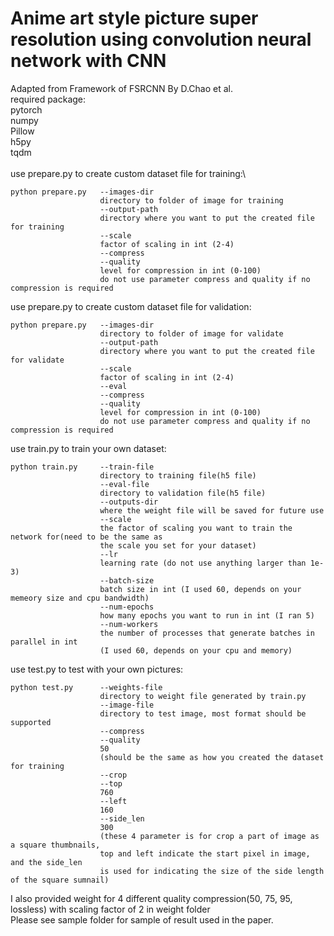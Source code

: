 # Anime art style picture super resolution using convolution neural network with CNN
Adapted from Framework of FSRCNN By D.Chao et al.\
required package: \
pytorch\
numpy\
Pillow\
h5py\
tqdm\
\
use prepare.py to create custom dataset file for training:\
```
python prepare.py   --images-dir
                    directory to folder of image for training
                    --output-path
                    directory where you want to put the created file for training
                    --scale
                    factor of scaling in int (2-4)
                    --compress
                    --quality
                    level for compression in int (0-100)
                    do not use parameter compress and quality if no compression is required
```
use prepare.py to create custom dataset file for validation:
```
python prepare.py   --images-dir
                    directory to folder of image for validate
                    --output-path
                    directory where you want to put the created file for validate
                    --scale
                    factor of scaling in int (2-4)
                    --eval
                    --compress
                    --quality
                    level for compression in int (0-100)
                    do not use parameter compress and quality if no compression is required
```
use train.py to train your own dataset:
```
python train.py     --train-file
                    directory to training file(h5 file)
                    --eval-file
                    directory to validation file(h5 file)
                    --outputs-dir
                    where the weight file will be saved for future use
                    --scale
                    the factor of scaling you want to train the network for(need to be the same as 
                    the scale you set for your dataset)
                    --lr
                    learning rate (do not use anything larger than 1e-3)
                    --batch-size
                    batch size in int (I used 60, depends on your memeory size and cpu bandwidth)
                    --num-epochs
                    how many epochs you want to run in int (I ran 5)
                    --num-workers
                    the number of processes that generate batches in parallel in int
                    (I used 60, depends on your cpu and memory)
```
use test.py to test with your own pictures:
```
python test.py      --weights-file
                    directory to weight file generated by train.py
                    --image-file
                    directory to test image, most format should be supported
                    --compress
                    --quality
                    50
                    (should be the same as how you created the dataset for training
                    --crop
                    --top
                    760
                    --left
                    160
                    --side_len
                    300
                    (these 4 parameter is for crop a part of image as a square thumbnails, 
                    top and left indicate the start pixel in image, and the side_len
                    is used for indicating the size of the side length of the square sumnail)
```
I also provided weight for 4 different quality compression(50, 75, 95, lossless) with scaling factor of 2 in weight folder\
Please see sample folder for sample of result used in the paper.